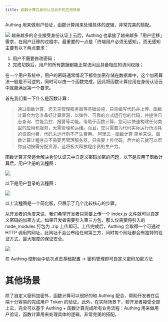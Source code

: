 ```yaml
---
title: 函数计算在身份认证云中的应用场景
---
```

Authing 用来做用户验证，函数计算用来处理具体的逻辑，非常完美的搭配。
<!-- more -->
![](http://img.staryu.cn/20190814-01.jpg)
越来越多的企业接受身份认证上云后，Authing 也承接了越来越多「用户迁移」需求，在用户迁移的过程中，最重要的一点是「终端用户必须无感知」，而无感知主要有以下两点要求：

1. 用户不需要修改密码；
2. 完成切换后，用户的所有数据都能正常访问且具备相应的访问权限；

在一个用户系统中，用户的密码通常情况下都会加密存储在数据库中，这个加密算法一般是不可逆的，同时可以由一个函数完成，因此将函数计算应用在身份认证云中就能满足第一个要求。

首先我们看一下什么是函数计算：

>通过函数计算，您无需管理服务器等基础设施，只需编写代码并上传。函数计算会为您准备好计算资源，以弹性、可靠的方式运行您的代码，并提供日志查询、性能监控、报警等功能。借助于函数计算，您可以快速构建任何类型的应用和服务，无需管理和运维。而且，您只需要为代码实际运行所消耗的资源付费，代码未运行则不产生费用。
阿里云 - 函数计算
简单来说，函数计算让程序员不需要再管理服务器，只需要上传代码，后台的云就可以帮你自动按需分配资源，这将极大释放程序员的生产力。

函数计算非常适合解决身份认证云中自定义密码加密的问题，以下是应用了函数计算后，用户注册的流程图：

![](http://img.staryu.cn/20190814-02.jpg)

以下是用户登录的流程图：

![](http://img.staryu.cn/20190814-03.jpg)

以上流程图是一个简化版，只展示了几个比较核心的步骤。

从开发者的角度来说，我们希望开发者只需要上传一个 index.js 文件就可以自定义密码的加密方式。如果开发者需要引入第三方包，那么仅需要将引入的 node_modules 打包为 .zip 上传即可。上传完成后，Authing 会取得一个可通过 HTTP 调用的网址，此网址不会公布给任何第三方，同时每个网址都会有独特的验证方式，最大限度的保证安全。

![](http://img.staryu.cn/20190814-04.jpg)

在 Authing 控制台中依次点击基础配置 -> 密码管理即可自定义密码加密方法

# 其他场景

除了自定义密码加密外，函数计算可以很好的和 Authing 配合，帮助开发者在后端十分容易的完成用户 Token 的验证。此外，在实际场景下，若开发者接受全部上云，完全可以基于 Authing + 函数计算完成所有业务流程：Authing 用来做用户验证，函数计算用来处理具体的逻辑，非常完美的搭配。